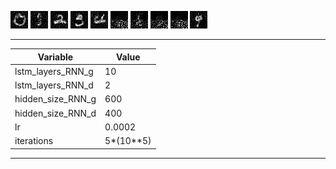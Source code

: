 ![alt tag](0.png)
![alt tag](1.png)
![alt tag](2.png)
![alt tag](3.png)
![alt tag](4.png)
![alt tag](5.png)
![alt tag](6.png)
![alt tag](7.png)
![alt tag](8.png)
![alt tag](9.png)
___
| Variable          | Value     |
| ----------------- | ----------|
| lstm_layers_RNN_g | 10        |
| lstm_layers_RNN_d | 2         |
| hidden_size_RNN_g | 600       |
| hidden_size_RNN_d | 400       |
| lr                | 0.0002    |
| iterations        | 5*(10**5) |
___

